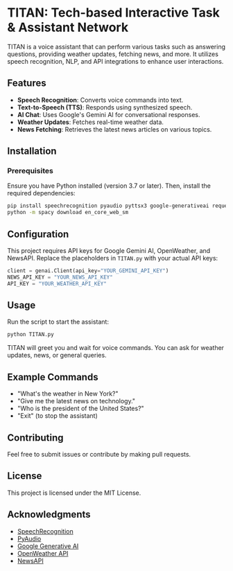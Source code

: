 # TITAN: Tech-based Interactive Task & Assistant Network

TITAN is a voice assistant that can perform various tasks such as answering questions, providing weather updates, fetching news, and more. It utilizes speech recognition, NLP, and API integrations to enhance user interactions.

## Features
- **Speech Recognition**: Converts voice commands into text.
- **Text-to-Speech (TTS)**: Responds using synthesized speech.
- **AI Chat**: Uses Google's Gemini AI for conversational responses.
- **Weather Updates**: Fetches real-time weather data.
- **News Fetching**: Retrieves the latest news articles on various topics.

## Installation
### Prerequisites
Ensure you have Python installed (version 3.7 or later). Then, install the required dependencies:

```bash
pip install speechrecognition pyaudio pyttsx3 google-generativeai requests spacy
python -m spacy download en_core_web_sm
```

## Configuration
This project requires API keys for Google Gemini AI, OpenWeather, and NewsAPI. Replace the placeholders in `TITAN.py` with your actual API keys:

```python
client = genai.Client(api_key="YOUR_GEMINI_API_KEY")
NEWS_API_KEY = "YOUR_NEWS_API_KEY"
API_KEY = "YOUR_WEATHER_API_KEY"
```

## Usage
Run the script to start the assistant:

```bash
python TITAN.py
```

TITAN will greet you and wait for voice commands. You can ask for weather updates, news, or general queries.

## Example Commands
- "What's the weather in New York?"
- "Give me the latest news on technology."
- "Who is the president of the United States?"
- "Exit" (to stop the assistant)

## Contributing
Feel free to submit issues or contribute by making pull requests.

## License
This project is licensed under the MIT License.

## Acknowledgments
- [SpeechRecognition](https://pypi.org/project/SpeechRecognition/)
- [PyAudio](https://pypi.org/project/PyAudio/)
- [Google Generative AI](https://ai.google.dev/)
- [OpenWeather API](https://openweathermap.org/api)
- [NewsAPI](https://newsapi.org/)

